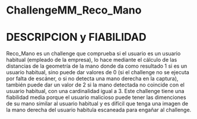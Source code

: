 # ChallengeMM_Reco_Mano
# DESCRIPCION y FIABILIDAD
Reco_Mano es un challenge que comprueba si el usuario es un usuario habitual (empleado de la empresa), lo hace mediante
el cálculo de las distancias de la geometría de la mano donde da como resultado 1 si es un usuario habitual, sino puede dar valores de 0 (si el challenge 
no se ejecuta por falta de escáner, o si no detecta una mano derecha en la captura),
también puede dar un valor de 2 si la mano detectada no coincide con el usuario habitual, con una cardinalidad igual a 3. Este challenge
tiene una fiabilidad media porque el usuario malicioso puede tener las dimenciones de su mano similar al usuario habitual y 
es difícil que tenga una imagen de la mano derecha del usuario habitula escaneada para engañar al challenge. 

